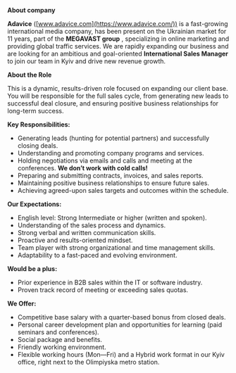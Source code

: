 **About company**

**Adavice** ([www.adavice.com](https://www.adavice.com/)) is a fast-growing
international media company, has been present on the Ukrainian market for 11
years, part of the **MEGAVAST group** , specializing in online marketing and
providing global traffic services. We are rapidly expanding our business and
are looking for an ambitious and goal-oriented **International Sales Manager**
to join our team in Kyiv and drive new revenue growth.

**About the Role**

This is a dynamic, results-driven role focused on expanding our client base.
You will be responsible for the full sales cycle, from generating new leads to
successful deal closure, and ensuring positive business relationships for
long-term success.

**Key Responsibilities:**

  * Generating leads (hunting for potential partners) and successfully closing deals.
  * Understanding and promoting company programs and services.
  * Holding negotiations via emails and calls and meeting at the conferences. **We don’t work with cold calls!**
  * Preparing and submitting contracts, invoices, and sales reports.
  * Maintaining positive business relationships to ensure future sales.
  * Achieving agreed-upon sales targets and outcomes within the schedule.

**Our Expectations:**

  * English level: Strong Intermediate or higher (written and spoken).
  * Understanding of the sales process and dynamics.
  * Strong verbal and written communication skills.
  * Proactive and results-oriented mindset.
  * Team player with strong organizational and time management skills.
  * Adaptability to a fast-paced and evolving environment.

**Would be a plus:**

  * Prior experience in B2B sales within the IT or software industry.
  * Proven track record of meeting or exceeding sales quotas.

**We Offer:**

  * Competitive base salary with a quarter-based bonus from closed deals.
  * Personal career development plan and opportunities for learning (paid seminars and conferences).
  * Social package and benefits.
  * Friendly working environment.
  * Flexible working hours (Mon—Fri) and a Hybrid work format in our Kyiv office, right next to the Olimpiyska metro station.